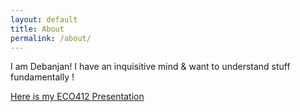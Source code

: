 ```yaml
---
layout: default
title: About
permalink: /about/
---
```


I am Debanjan! I have an inquisitive mind & want to understand stuff fundamentally !

[Here is my ECO412 Presentation](/Files/ECO412_Final_Presentation.pdf)
